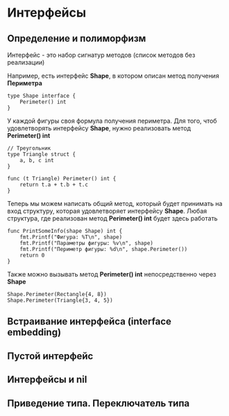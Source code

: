 # Интерфейсы

## Определение и полиморфизм

Интерфейс - это набор сигнатур методов (список методов без реализации)

Например, есть интерфейс **Shape**, в котором описан метод получения **Периметра**

```
type Shape interface {
	Perimeter() int
}
```

У каждой фигуры своя формула получения периметра. Для того, чтоб удовлетворять интерфейсу **Shape**, нужно реализовать метод **Perimeter() int**

```
// Треугольник
type Triangle struct {
	a, b, c int
}

func (t Triangle) Perimeter() int {
	return t.a + t.b + t.c
}
```

Теперь мы можем написать общий метод, который будет принимать на вход структуру, которая удовлетворяет интерфейсу **Shape**. Любая структура, где реализован метод **Perimeter() int** будет здесь работать

```
func PrintSomeInfo(shape Shape) int {
	fmt.Printf("Фигура: %T\n", shape)
	fmt.Printf("Параметры фигуры: %v\n", shape)
	fmt.Printf("Периметр фигуры: %d\n", shape.Perimeter())
	return 0
}
```

Также можно вызывать метод **Perimeter() int** непосредственно через **Shape**

```
Shape.Perimeter(Rectangle{4, 8})
Shape.Perimeter(Triangle{3, 4, 5})
```


## Встраивание интерфейса (interface embedding)

## Пустой интерфейс

## Интерфейсы и nil

## Приведение типа. Переключатель типа
